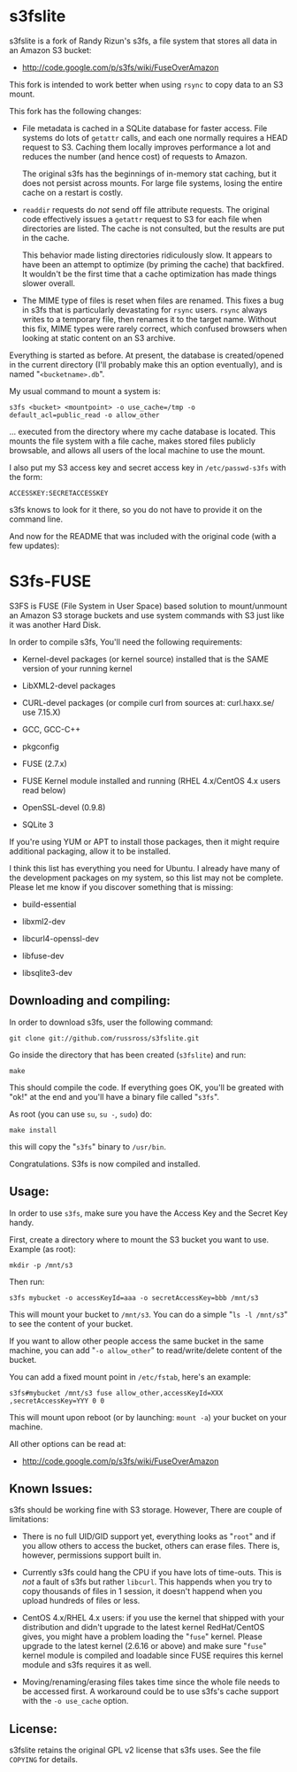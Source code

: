 s3fslite
========

s3fslite is a fork of Randy Rizun's s3fs, a file system that stores
all data in an Amazon S3 bucket:

* <http://code.google.com/p/s3fs/wiki/FuseOverAmazon>

This fork is intended to work better when using `rsync` to copy data
to an S3 mount.

This fork has the following changes:

*   File metadata is cached in a SQLite database for faster access.
    File systems do lots of `getattr` calls, and each one normally
    requires a HEAD request to S3. Caching them locally improves
    performance a lot and reduces the number (and hence cost) of
    requests to Amazon.

    The original s3fs has the beginnings of in-memory stat caching,
    but it does not persist across mounts. For large file systems,
    losing the entire cache on a restart is costly.

*   `readdir` requests do *not* send off file attribute requests.
    The original code effectively issues a `getattr` request to S3
    for each file when directories are listed. The cache is not
    consulted, but the results are put in the cache.

    This behavior made listing directories ridiculously slow. It
    appears to have been an attempt to optimize (by priming the
    cache) that backfired. It wouldn't be the first time that a
    cache optimization has made things slower overall.

*   The MIME type of files is reset when files are renamed. This
    fixes a bug in s3fs that is particularly devastating for `rsync`
    users. `rsync` always writes to a temporary file, then renames
    it to the target name. Without this fix, MIME types were rarely
    correct, which confused browsers when looking at static content
    on an S3 archive.

Everything is started as before. At present, the database is
created/opened in the current directory (I'll probably make this an
option eventually), and is named "`<bucketname>.db`".

My usual command to mount a system is:

    s3fs <bucket> <mountpoint> -o use_cache=/tmp -o default_acl=public_read -o allow_other

... executed from the directory where my cache database is located.
This mounts the file system with a file cache, makes stored files
publicly browsable, and allows all users of the local machine to use
the mount.

I also put my S3 access key and secret access key in
`/etc/passwd-s3fs` with the form:

    ACCESSKEY:SECRETACCESSKEY

s3fs knows to look for it there, so you do not have to provide it on
the command line.

And now for the README that was included with the original code
(with a few updates):


S3fs-FUSE
=========

S3FS is FUSE (File System in User Space) based solution to
mount/unmount an Amazon S3 storage buckets and use system commands
with S3 just like it was another Hard Disk.

In order to compile s3fs, You'll need the following requirements:

*   Kernel-devel packages (or kernel source) installed that is the
    SAME version of your running kernel

*   LibXML2-devel packages

*   CURL-devel packages (or compile curl from sources at:
    curl.haxx.se/ use 7.15.X)

*   GCC, GCC-C++

*   pkgconfig

*   FUSE (2.7.x)

*   FUSE Kernel module installed and running (RHEL 4.x/CentOS 4.x
    users read below)

*   OpenSSL-devel (0.9.8)

*   SQLite 3

If you're using YUM or APT to install those packages, then it might
require additional packaging, allow it to be installed.

I think this list has everything you need for Ubuntu. I already have
many of the development packages on my system, so this list may not
be complete. Please let me know if you discover something that is
missing:

*   build-essential

*   libxml2-dev

*   libcurl4-openssl-dev

*   libfuse-dev

*   libsqlite3-dev


Downloading and compiling:
--------------------------

In order to download s3fs, user the following command:

    git clone git://github.com/russross/s3fslite.git

Go inside the directory that has been created (`s3fslite`) and run:

    make

This should compile the code. If everything goes OK, you'll be
greated with "ok!" at the end and you'll have a binary file called
"`s3fs`".

As root (you can use `su`, `su -`, `sudo`) do:

    make install

this will copy the "`s3fs`" binary to `/usr/bin`.

Congratulations. S3fs is now compiled and installed.


Usage:
------

In order to use `s3fs`, make sure you have the Access Key and the
Secret Key handy.

First, create a directory where to mount the S3 bucket you want to
use.  Example (as root):

    mkdir -p /mnt/s3

Then run:

    s3fs mybucket -o accessKeyId=aaa -o secretAccessKey=bbb /mnt/s3

This will mount your bucket to `/mnt/s3`. You can do a simple
"`ls -l /mnt/s3`" to see the content of your bucket.

If you want to allow other people access the same bucket in the same
machine, you can add "`-o allow_other`" to read/write/delete content
of the bucket.

You can add a fixed mount point in `/etc/fstab`, here's an example:

    s3fs#mybucket /mnt/s3 fuse allow_other,accessKeyId=XXX ,secretAccessKey=YYY 0 0

This will mount upon reboot (or by launching: `mount -a`) your bucket
on your machine.

All other options can be read at:

* <http://code.google.com/p/s3fs/wiki/FuseOverAmazon>


Known Issues:
-------------

s3fs should be working fine with S3 storage. However, There are
couple of limitations:

*   There is no full UID/GID support yet, everything looks as
    "`root`" and if you allow others to access the bucket, others
    can erase files. There is, however, permissions support built
    in.

*   Currently s3fs could hang the CPU if you have lots of time-outs.
    This is *not* a fault of s3fs but rather `libcurl`. This
    happends when you try to copy thousands of files in 1 session,
    it doesn't happend when you upload hundreds of files or less.

*   CentOS 4.x/RHEL 4.x users: if you use the kernel that shipped
    with your distribution and didn't upgrade to the latest kernel
    RedHat/CentOS gives, you might have a problem loading the
    "`fuse`" kernel. Please upgrade to the latest kernel (2.6.16 or
    above) and make sure "`fuse`" kernel module is compiled and
    loadable since FUSE requires this kernel module and s3fs
    requires it as well.

*   Moving/renaming/erasing files takes time since the whole file
    needs to be accessed first. A workaround could be to use s3fs's
    cache support with the `-o use_cache` option.


License:
--------

s3fslite retains the original GPL v2 license that s3fs uses. See the
file `COPYING` for details.
